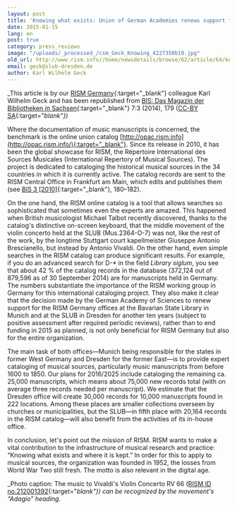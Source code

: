 ```yaml
---
layout: post
title: 'Knowing what exists: Union of German Academies renews support for RISM Germany'
date: 2015-01-15
lang: en
post: true
category: press_reviews
image: "/uploads/_processed_/csm_Geck_Knowing_4227350b19.jpg"
old_url: http://www.rism.info//home/newsdetails/browse/62/article/64/knowing-what-exists-union-of-german-academies-renews-support-for-rism-germany.html
email: geck@slub-dresden.de
author: Karl Wilhelm Geck
---
```



_This article is by our [RISM Germany](http://de.rism.info/de/home.html){:target="_blank"} colleague Karl Wilhelm Geck and has been republished from [BIS: Das Magazin der Bibliotheken in Sachsen](http://nbn-resolving.de/urn:nbn:de:bsz:14-qucosa-155850){:target="_blank"} 7:3 (2014), 179 ([CC-BY SA](https://creativecommons.org/licenses/by-sa/3.0/de/deed.en){:target="_blank"})_



Where the documentation of music manuscripts is concerned, the benchmark is the online union catalog [http://opac.rism.info](http://opac.rism.info/){:target="_blank"}. Since its release in 2010, it has been the global showcase for RISM, the Répertoire International des Sources Musicales (International Repertory of Musical Sources). The project is dedicated to cataloging the historical musical sources in the 34 countries in which it is currently active. The catalog records are sent to the RISM Central Office in Frankfurt am Main, which edits and publishes them (see [BIS 3 [2010]](http://www.qucosa.de/recherche/frontdoor/?tx_slubopus4frontend%5Bid%5D=6128){:target="_blank"}, 180–182).

On the one hand, the RISM online catalog is a tool that allows searches so sophisticated that sometimes even the experts are amazed. This happened when British musicologist Michael Talbot recently discovered, thanks to the catalog's distinctive on-screen keyboard, that the middle movement of the violin concerto held at the SLUB (Mus.2364-O-7) was not, like the rest of the work, by the longtime Stuttgart court kapellmeister Giuseppe Antonio Brescianello, but instead by Antonio Vivaldi. On the other hand, even simple searches in the RISM catalog can produce significant results. For example, if you do an advanced search for D-\* in the field _Library siglum_, you see that about 42 % of the catalog records in the database (372,124 out of 879,596 as of 30 September 2014) are for manuscripts held in Germany. The numbers substantiate the importance of the RISM working group in Germany for this international cataloging project. They also make it clear that the decision made by the German Academy of Sciences to renew support for the RISM Germany offices at the Bavarian State Library in Munich and at the SLUB in Dresden for another ten years (subject to positive assessment after required periodic reviews), rather than to end funding in 2015 as planned, is not only beneficial for RISM Germany but also for the entire organization.

The main task of both offices—Munich being responsible for the states in former West Germany and Dresden for the former East—is to provide expert cataloging of musical sources, particularly music manuscripts from before 1600 to 1850. Our plans for 2016/2025 include cataloging the remaining ca. 25,000 manuscripts, which means about 75,000 new records total (with on average three records needed per manuscript). We estimate that the Dresden office will create 30,000 records for 10,000 manuscripts found in 222 locations. Among these places are smaller collections overseen by churches or municipalities, but the SLUB—in fifth place with 20,164 records in the RISM catalog—will also benefit from the activities of its in-house office.

In conclusion, let's point out the mission of RISM. RISM wants to make a vital contribution to the infrastructure of musical research and practice: “Knowing what exists and where it is kept.” In order for this to apply to musical sources, the organization was founded in 1952, the losses from World War Two still fresh. The motto is also relevant in the digital age.

_Photo caption: The music to Vivaldi's Violin Concerto RV 66 ([RISM ID no.212001392](https://opac.rism.info/search?id=212001392&db=251&View=rism){:target="_blank"}) can be recognized by the movement's “Adagio” heading._

<script type="text/javascript">var switchTo5x=true;</script><script type="text/javascript" src="http://w.sharethis.com/button/buttons.js"></script><script type="text/javascript">stLight.options({publisher: "9b601438-1ce1-49d8-bfd7-9cff5df54c17", doNotHash: false, doNotCopy: false, hashAddressBar: false});</script>